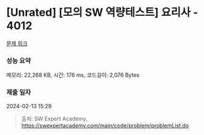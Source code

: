 # [Unrated] [모의 SW 역량테스트] 요리사 - 4012 

[문제 링크](https://swexpertacademy.com/main/code/problem/problemDetail.do?contestProbId=AWIeUtVakTMDFAVH) 

### 성능 요약

메모리: 22,268 KB, 시간: 176 ms, 코드길이: 2,076 Bytes

### 제출 일자

2024-02-13 15:29



> 출처: SW Expert Academy, https://swexpertacademy.com/main/code/problem/problemList.do